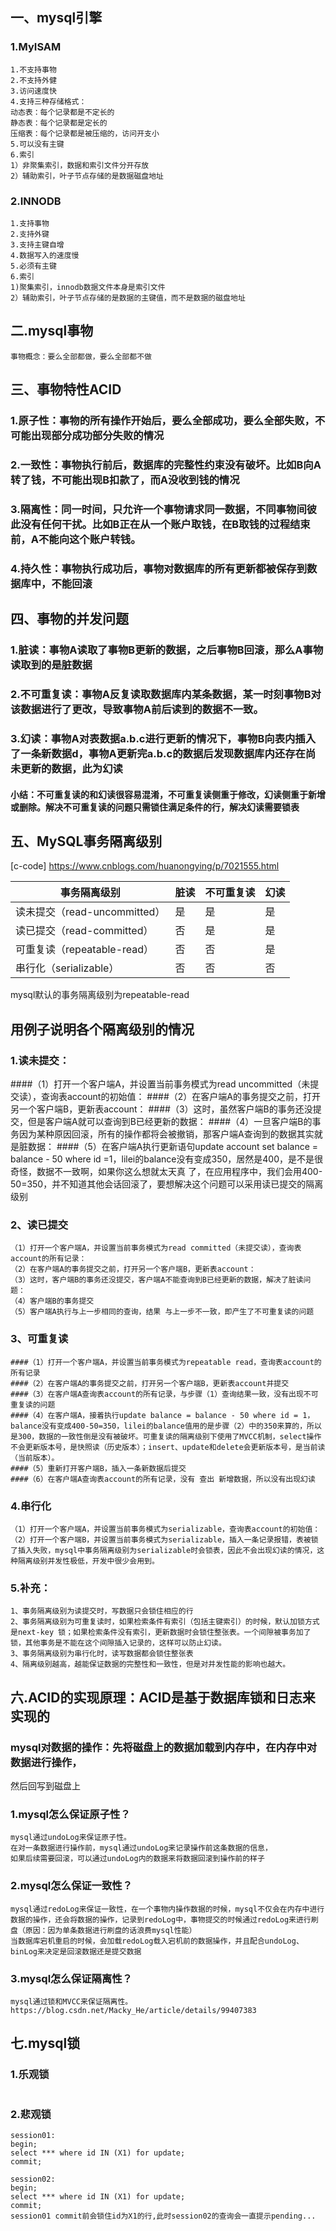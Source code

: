 ## 一、mysql引擎
### 1.MyISAM
```
1.不支持事物
2.不支持外健
3.访问速度快
4.支持三种存储格式：
动态表：每个记录都是不定长的
静态表：每个记录都是定长的
压缩表：每个记录都是被压缩的，访问开支小
5.可以没有主键
6.索引
1）非聚集索引，数据和索引文件分开存放
2）辅助索引，叶子节点存储的是数据磁盘地址

```
### 2.INNODB
```
1.支持事物
2.支持外键
3.支持主键自增
4.数据写入的速度慢
5.必须有主键
6.索引
1)聚集索引，innodb数据文件本身是索引文件
2）辅助索引，叶子节点存储的是数据的主键值，而不是数据的磁盘地址
```
## 二.mysql事物
```
事物概念：要么全部都做，要么全部都不做
```

## 三、事物特性ACID
### 1.原子性：事物的所有操作开始后，要么全部成功，要么全部失败，不可能出现部分成功部分失败的情况
### 2.一致性：事物执行前后，数据库的完整性约束没有破坏。比如B向A转了钱，不可能出现B扣款了，而A没收到钱的情况
### 3.隔离性：同一时间，只允许一个事物请求同一数据，不同事物间彼此没有任何干扰。比如B正在从一个账户取钱，在B取钱的过程结束前，A不能向这个账户转钱。
### 4.持久性：事物执行成功后，事物对数据库的所有更新都被保存到数据库中，不能回滚

## 四、事物的并发问题
### 1.脏读：事物A读取了事物B更新的数据，之后事物B回滚，那么A事物读取到的是脏数据
### 2.不可重复读：事物A反复读取数据库内某条数据，某一时刻事物B对该数据进行了更改，导致事物A前后读到的数据不一致。
### 3.幻读：事物A对表数据a.b.c进行更新的情况下，事物B向表内插入了一条新数据d，事物A更新完a.b.c的数据后发现数据库内还存在尚未更新的数据，此为幻读
#### 小结：不可重复读的和幻读很容易混淆，不可重复读侧重于修改，幻读侧重于新增或删除。解决不可重复读的问题只需锁住满足条件的行，解决幻读需要锁表


## 五、MySQL事务隔离级别
[c-code] https://www.cnblogs.com/huanongying/p/7021555.html

|事务隔离级别|脏读|不可重复读|	幻读|
|------|-----|-----|-----|
|读未提交（read-uncommitted）|是|	是|	是|
|读已提交（read-committed）|	否	|是	|是|
|可重复读（repeatable-read）	|否|	否|	是|
|串行化（serializable）|	否	|否	|否|

mysql默认的事务隔离级别为repeatable-read

## 用例子说明各个隔离级别的情况
### 1.读未提交：
####（1）打开一个客户端A，并设置当前事务模式为read uncommitted（未提交读），查询表account的初始值：
####（2）在客户端A的事务提交之前，打开另一个客户端B，更新表account：
####（3）这时，虽然客户端B的事务还没提交，但是客户端A就可以查询到B已经更新的数据：
####（4）一旦客户端B的事务因为某种原因回滚，所有的操作都将会被撤销，那客户端A查询到的数据其实就是脏数据：
####（5）在客户端A执行更新语句update account set balance = balance - 50 where id =1，lilei的balance没有变成350，居然是400，是不是很奇怪，数据不一致啊，如果你这么想就太天真 了，在应用程序中，我们会用400-50=350，并不知道其他会话回滚了，要想解决这个问题可以采用读已提交的隔离级别
 
### 2、读已提交
```
（1）打开一个客户端A，并设置当前事务模式为read committed（未提交读），查询表account的所有记录：
（2）在客户端A的事务提交之前，打开另一个客户端B，更新表account：
（3）这时，客户端B的事务还没提交，客户端A不能查询到B已经更新的数据，解决了脏读问题：
（4）客户端B的事务提交
（5）客户端A执行与上一步相同的查询，结果 与上一步不一致，即产生了不可重复读的问题
```
### 3、可重复读 
```
####（1）打开一个客户端A，并设置当前事务模式为repeatable read，查询表account的所有记录
####（2）在客户端A的事务提交之前，打开另一个客户端B，更新表account并提交
####（3）在客户端A查询表account的所有记录，与步骤（1）查询结果一致，没有出现不可重复读的问题
####（4）在客户端A，接着执行update balance = balance - 50 where id = 1，balance没有变成400-50=350，lilei的balance值用的是步骤（2）中的350来算的，所以是300，数据的一致性倒是没有被破坏。可重复读的隔离级别下使用了MVCC机制，select操作不会更新版本号，是快照读（历史版本）；insert、update和delete会更新版本号，是当前读（当前版本）。
####（5）重新打开客户端B，插入一条新数据后提交
####（6）在客户端A查询表account的所有记录，没有 查出 新增数据，所以没有出现幻读
```
### 4.串行化
```
（1）打开一个客户端A，并设置当前事务模式为serializable，查询表account的初始值：
（2）打开一个客户端B，并设置当前事务模式为serializable，插入一条记录报错，表被锁了插入失败，mysql中事务隔离级别为serializable时会锁表，因此不会出现幻读的情况，这种隔离级别并发性极低，开发中很少会用到。
```
### 5.补充：
```
1、事务隔离级别为读提交时，写数据只会锁住相应的行
2、事务隔离级别为可重复读时，如果检索条件有索引（包括主键索引）的时候，默认加锁方式是next-key 锁；如果检索条件没有索引，更新数据时会锁住整张表。一个间隙被事务加了锁，其他事务是不能在这个间隙插入记录的，这样可以防止幻读。
3、事务隔离级别为串行化时，读写数据都会锁住整张表
4、隔离级别越高，越能保证数据的完整性和一致性，但是对并发性能的影响也越大。
```
## 六.ACID的实现原理：ACID是基于数据库锁和日志来实现的
### mysql对数据的操作：先将磁盘上的数据加载到内存中，在内存中对数据进行操作，
然后回写到磁盘上
### 1.mysql怎么保证原子性？
```
mysql通过undoLog来保证原子性。
在对一条数据进行操作前，mysql通过undoLog来记录操作前这条数据的信息，
如果后续需要回滚，可以通过undoLog内的数据来将数据回滚到操作前的样子
```
### 2.mysql怎么保证一致性？
```
mysql通过redoLog来保证一致性，在一个事物内操作数据的时候，mysql不仅会在内存中进行数据的操作，还会将数据的操作，记录到redoLog中，事物提交的时候通过redoLog来进行刷盘（原因：因为单条数据进行刷盘的话浪费mysql性能）
当数据库宕机重启的时候，会加载redoLog载入宕机前的数据操作，并且配合undoLog、binLog来决定是回滚数据还是提交数据
```
### 3.mysql怎么保证隔离性？
```
mysql通过锁和MVCC来保证隔离性。
https://blog.csdn.net/Macky_He/article/details/99407383
```

## 七.mysql锁
### 1.乐观锁
```
```

### 2.悲观锁
```
session01:
begin;
select *** where id IN (X1) for update;
commit;

session02:
begin;
select *** where id IN (X1) for update;
commit;
session01 commit前会锁住id为X1的行,此时session02的查询会一直提示pending...

```
